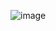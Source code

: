 ![image](https://github.com/omrawal/Design-Patterns/assets/51584907/ae860923-6306-4b76-bc6a-3d379fe745f6)
